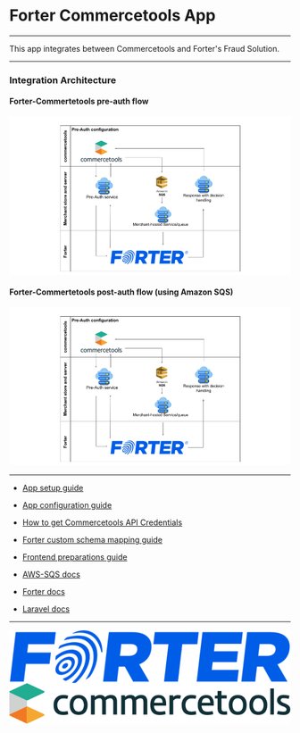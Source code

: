 
# Forter Commercetools App

---

This app integrates between Commercetools and Forter's Fraud Solution.

---

### Integration Architecture

#### Forter-Commertetools pre-auth flow
![Commercetools API client scopes](./docs/images/forter-ct-pre-auth-flow-diagram.png)

#### Forter-Commertetools post-auth flow (using Amazon SQS)
![Commercetools API client scopes](./docs/images/forter-ct-pre-auth-flow-diagram.png)

---

* [App setup guide](./docs/setup-guide.md)

* [App configuration guide](./docs/images/configuration-guide.md)

* [How to get Commercetools API Credentials](./docs/how-to-get-commercetools-api-credentials.md)

* [Forter custom schema mapping guide](./docs/forter-schema-custom-mapping-guide.md)

* [Frontend preparations guide](./docs/frontend-preparations.md)

* [AWS-SQS docs](https://docs.aws.amazon.com/AWSSimpleQueueService/latest/SQSDeveloperGuide/sqs-setting-up.html)

* [Forter docs](https://docs.forter.com/)

* [Laravel docs](https://laravel.com/docs/10.x)

---

<div>
    <a href="https://forter.com/" title="Forter" target="_blank" align="left">
        <img src="./docs/images/forter-logo.svg" alt="Forter Logo" align="left">
    </a>
    <a href="https://commercetools.com/" title="Commercetools" target="_blank" align="right">
        <img src="./docs/images/commercetools-logo.svg" alt="Commercetools Logo" align="right">
    </a>
<div>
